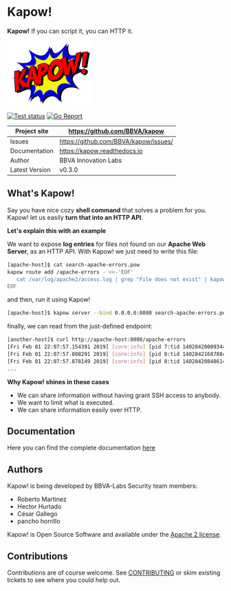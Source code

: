 Kapow!
======

**Kapow!** If you can script it, you can HTTP it.

![Kapow! Logo](https://raw.githubusercontent.com/BBVA/kapow/master/docs/source/_static/logo-200px.png)

[![Test status](https://circleci.com/gh/BBVA/kapow/tree/master.svg?style=svg)](https://circleci.com/gh/BBVA/kapow/tree/master)
[![Go Report](https://goreportcard.com/badge/github.com/bbva/kapow)](https://goreportcard.com/report/github.com/bbva/kapow)

|Project site    | https://github.com/BBVA/kapow                  |
|----------------|------------------------------------------------|
|Issues          | https://github.com/BBVA/kapow/issues/          |
|Documentation   | https://kapow.readthedocs.io                   |
|Author          | BBVA Innovation Labs                           |
|Latest Version  | v0.3.0                                         |


What's Kapow!
-------------

Say you have nice cozy **shell command** that solves a problem for you. Kapow! let us easily **turn that into an HTTP API**. 

**Let's explain this with an example**

We want to expose **log entries** for files not found on our **Apache Web Server**, as an HTTP API. With Kapow! we just need to write this file: 

```bash
[apache-host]$ cat search-apache-errors.pow
kapow route add /apache-errors - <<-'EOF'
   cat /var/log/apache2/access.log | grep "File does not exist" | kapow set /response/body
EOF
```
    
and then, run it using Kapow!

```bash
[apache-host]$ kapow server --bind 0.0.0.0:8080 search-apache-errors.pow
```

finally, we can read from the just-defined endpoint:

```bash
[another-host]$ curl http://apache-host:8080/apache-errors
[Fri Feb 01 22:07:57.154391 2019] [core:info] [pid 7:tid 140284200093440] [client 172.17.0.1:50756] AH00128: File does not exist: /usr/var/www/mysite/favicon.ico
[Fri Feb 01 22:07:57.808291 2019] [core:info] [pid 8:tid 140284216878848] [client 172.17.0.1:50758] AH00128: File does not exist: /usr/var/www/mysite/favicon.ico
[Fri Feb 01 22:07:57.878149 2019] [core:info] [pid 8:tid 140284208486144] [client 172.17.0.1:50758] AH00128: File does not exist: /usr/var/www/mysite/favicon.ico
...
```

**Why Kapow! shines in these cases**

- We can share information without having grant SSH access to anybody.
- We want to limit what is executed.
- We can share information easily over HTTP. 

Documentation
-------------

Here you can find the complete documentation [here](https://kapow.readthedocs.io)

Authors
-------

Kapow! is being developed by BBVA-Labs Security team members:

- Roberto Martinez
- Hector Hurtado
- César Gallego
- pancho horrillo

Kapow! is Open Source Software and available under the [Apache 2 license](https://raw.githubusercontent.com/BBVA/kapow/master/LICENSE).

Contributions
-------------

Contributions are of course welcome. See [CONTRIBUTING](https://raw.githubusercontent.com/BBVA/kapow/blob/master/CONTRIBUTING.rst) or skim existing tickets to see where you could help out.
